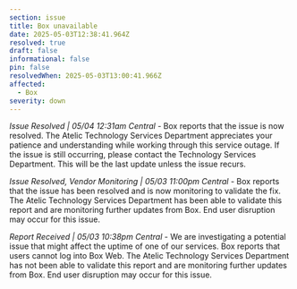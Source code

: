 ```yaml
---
section: issue
title: Box unavailable
date: 2025-05-03T12:38:41.964Z
resolved: true
draft: false
informational: false
pin: false
resolvedWhen: 2025-05-03T13:00:41.966Z
affected:
  - Box
severity: down
---
```

*Issue Resolved | 05/04 12:31am Central* - Box reports that the issue is now resolved. The Atelic Technology Services Department appreciates your patience and understanding while working through this service outage. If the issue is still occurring, please contact the Technology Services Department. This will be the last update unless the issue recurs.

*Issue Resolved, Vendor Monitoring | 05/03 11:00pm Central* - Box reports that the issue has been resolved and is now monitoring to validate the fix. The Atelic Technology Services Department has been able to validate this report and are monitoring further updates from Box. End user disruption may occur for this issue.

*Report Received | 05/03 10:38pm Central* - We are investigating a potential issue that might affect the uptime of one of our services. Box reports that users cannot log into Box Web. The Atelic Technology Services Department has not been able to validate this report and are monitoring further updates from Box. End user disruption may occur for this issue.